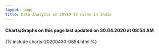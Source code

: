 ```yaml
---
layout: page
title: Data-Analysis on COVID-19 cases in India
---
```

#### Charts/Graphs on this page last updated on 30.04.2020 at 08:54 AM
{% include charts-20200430-0854.html %}